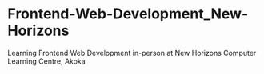 # Frontend-Web-Development_New-Horizons
Learning Frontend Web Development in-person at New Horizons Computer Learning Centre, Akoka
